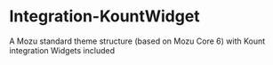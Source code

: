 # Integration-KountWidget
A Mozu standard theme structure (based on Mozu Core 6) with Kount integration Widgets included
